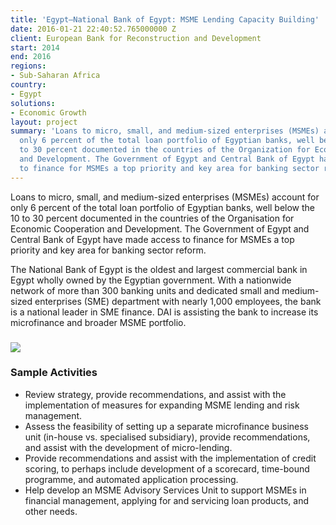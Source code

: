 ```yaml
---
title: 'Egypt—National Bank of Egypt: MSME Lending Capacity Building'
date: 2016-01-21 22:40:52.765000000 Z
client: European Bank for Reconstruction and Development
start: 2014
end: 2016
regions:
- Sub-Saharan Africa
country:
- Egypt
solutions:
- Economic Growth
layout: project
summary: 'Loans to micro, small, and medium-sized enterprises (MSMEs) account for
  only 6 percent of the total loan portfolio of Egyptian banks, well below the 10
  to 30 percent documented in the countries of the Organization for Economic Cooperation
  and Development. The Government of Egypt and Central Bank of Egypt have made access
  to finance for MSMEs a top priority and key area for banking sector reform. '
---
```


Loans to micro, small, and medium-sized enterprises (MSMEs) account for only 6 percent of the total loan portfolio of Egyptian banks, well below the 10 to 30 percent documented in the countries of the Organisation for Economic Cooperation and Development. The Government of Egypt and Central Bank of Egypt have made access to finance for MSMEs a top priority and key area for banking sector reform.

The National Bank of Egypt is the oldest and largest commercial bank in Egypt wholly owned by the Egyptian government. With a nationwide network of more than 300 banking units and dedicated small and medium-sized enterprises (SME) department with nearly 1,000 employees, the bank is a national leader in SME finance. DAI is assisting the bank to increase its microfinance and broader MSME portfolio.

###  ![][1]

###  Sample Activities

* Review strategy, provide recommendations, and assist with the implementation of measures for expanding MSME lending and risk management.
* Assess the feasibility of setting up a separate microfinance business unit (in-house vs. specialised subsidiary), provide recommendations, and assist with the development of micro-lending.
* Provide recommendations and assist with the implementation of credit scoring, to perhaps include development of a scorecard, time-bound programme, and automated application processing.
* Help develop an MSME Advisory Services Unit to support MSMEs in financial management, applying for and servicing loan products, and other needs.

[1]: /assets/images/projects/egyptmse.jpg
